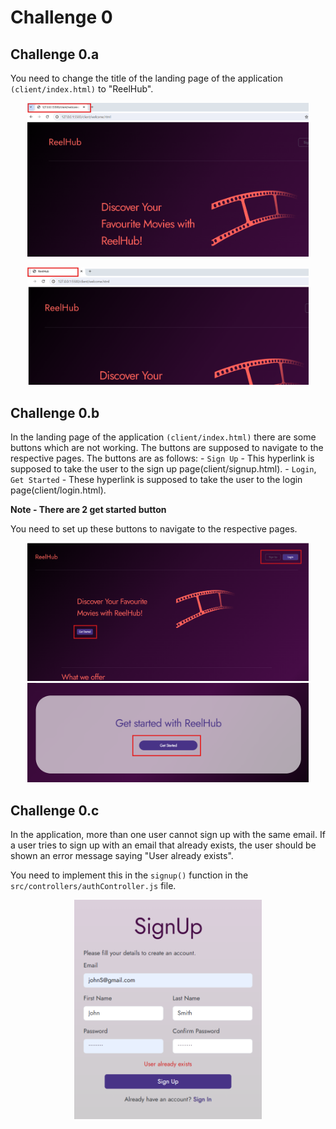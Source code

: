 # Challenge 0

## Challenge 0.a
You need to change the title of the landing page of the application `(client/index.html)` to "ReelHub".

<p align="center">
    <img src="./assets/challenge00-a-1.png" width="450px"/>
</p>
<p align="center">
    <img src="./assets/challenge00-a-2.png" width="450px"/>
</p>

## Challenge 0.b
In the landing page of the application `(client/index.html)` there are some buttons which are not working. The buttons are supposed to navigate to the respective pages. The buttons are as follows:
    - `Sign Up` - This hyperlink is supposed to take the user to the sign up page(client/signup.html).
    - `Login`, `Get Started` - These hyperlink is supposed to take the user to the login page(client/login.html).

**Note - There are 2 get started button**

You need to set up these buttons to navigate to the respective pages.

<p align="center">
    <img src="./assets/challenge00-b-1.png" width="450px"/>
    <img src="./assets/challenge00-b-2.png" width="450px"/>
    
</p>

## Challenge 0.c
In the application, more than one user cannot sign up with the same email. If a user tries to sign up with an email that already exists, the user should be shown an error message saying "User already exists".

You need to implement this in the `signup()` function in the `src/controllers/authController.js` file.

<p align="center">
    <img src="./assets/challenge00-c-1.png" width="300px"/>
</p>